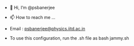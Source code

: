 - 👋 Hi, I’m @psbanerjee
- 📫 How to reach me ...
- Email : psbanerjee@physics.iitd.ac.in

- To use this configuration, run the .sh file as bash jammy.sh

<!---
psbanerjee/psbanerjee is a ✨ special ✨ repository because its `README.md` (this file) appears on your GitHub profile.
You can click the Preview link to take a look at your changes.
--->
